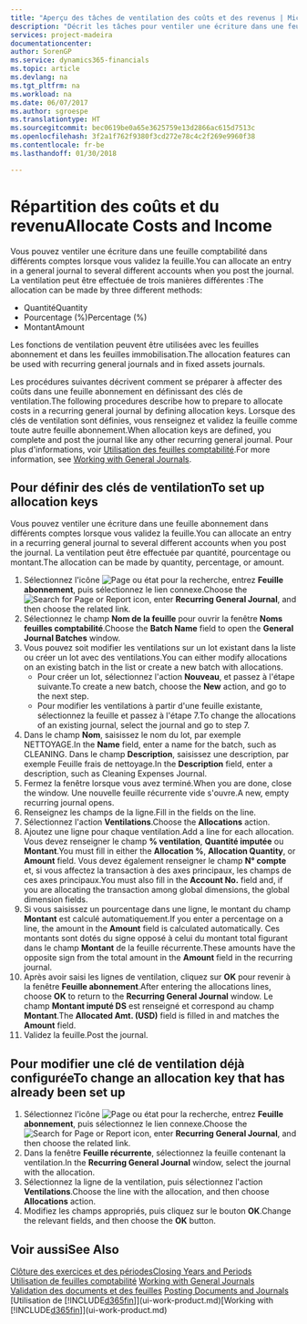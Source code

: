 ```yaml
---
title: "Aperçu des tâches de ventilation des coûts et des revenus | Microsoft Docs"
description: "Décrit les tâches pour ventiler une écriture dans une feuille comptabilité dans différents comptes lorsque vous validez la feuille."
services: project-madeira
documentationcenter: 
author: SorenGP
ms.service: dynamics365-financials
ms.topic: article
ms.devlang: na
ms.tgt_pltfrm: na
ms.workload: na
ms.date: 06/07/2017
ms.author: sgroespe
ms.translationtype: HT
ms.sourcegitcommit: bec0619be0a65e3625759e13d2866ac615d7513c
ms.openlocfilehash: 3f2a1f762f9380f3cd272e78c4c2f269e9960f38
ms.contentlocale: fr-be
ms.lasthandoff: 01/30/2018

---
```

# <a name="allocate-costs-and-income"></a><span data-ttu-id="e4241-103">Répartition des coûts et du revenu</span><span class="sxs-lookup"><span data-stu-id="e4241-103">Allocate Costs and Income</span></span>
<span data-ttu-id="e4241-104">Vous pouvez ventiler une écriture dans une feuille comptabilité dans différents comptes lorsque vous validez la feuille.</span><span class="sxs-lookup"><span data-stu-id="e4241-104">You can allocate an entry in a general journal to several different accounts when you post the journal.</span></span> <span data-ttu-id="e4241-105">La ventilation peut être effectuée de trois manières différentes :</span><span class="sxs-lookup"><span data-stu-id="e4241-105">The allocation can be made by three different methods:</span></span>

* <span data-ttu-id="e4241-106">Quantité</span><span class="sxs-lookup"><span data-stu-id="e4241-106">Quantity</span></span>
* <span data-ttu-id="e4241-107">Pourcentage (%)</span><span class="sxs-lookup"><span data-stu-id="e4241-107">Percentage (%)</span></span>
* <span data-ttu-id="e4241-108">Montant</span><span class="sxs-lookup"><span data-stu-id="e4241-108">Amount</span></span>

<span data-ttu-id="e4241-109">Les fonctions de ventilation peuvent être utilisées avec les feuilles abonnement et dans les feuilles immobilisation.</span><span class="sxs-lookup"><span data-stu-id="e4241-109">The allocation features can be used with recurring general journals and in fixed assets journals.</span></span>
<!--You can also distribute the cost or revenue of a line to an intercompany partner when you post a sales or purchase document. When you post the document, a line will be posted in your general journal, and a corresponding line will be created in the intercompany outbox.-->

<span data-ttu-id="e4241-110">Les procédures suivantes décrivent comment se préparer à affecter des coûts dans une feuille abonnement en définissant des clés de ventilation.</span><span class="sxs-lookup"><span data-stu-id="e4241-110">The following procedures describe how to prepare to allocate costs in a recurring general journal by defining allocation keys.</span></span> <span data-ttu-id="e4241-111">Lorsque des clés de ventilation sont définies, vous renseignez et validez la feuille comme toute autre feuille abonnement.</span><span class="sxs-lookup"><span data-stu-id="e4241-111">When allocation keys are defined, you complete and post the journal like any other recurring general journal.</span></span> <span data-ttu-id="e4241-112">Pour plus d'informations, voir [Utilisation des feuilles comptabilité](ui-work-general-journals.md).</span><span class="sxs-lookup"><span data-stu-id="e4241-112">For more information, see [Working with General Journals](ui-work-general-journals.md).</span></span>

## <a name="to-set-up-allocation-keys"></a><span data-ttu-id="e4241-113">Pour définir des clés de ventilation</span><span class="sxs-lookup"><span data-stu-id="e4241-113">To set up allocation keys</span></span>
<span data-ttu-id="e4241-114">Vous pouvez ventiler une écriture dans une feuille abonnement dans différents comptes lorsque vous validez la feuille.</span><span class="sxs-lookup"><span data-stu-id="e4241-114">You can allocate an entry in a recurring general journal to several different accounts when you post the journal.</span></span> <span data-ttu-id="e4241-115">La ventilation peut être effectuée par quantité, pourcentage ou montant.</span><span class="sxs-lookup"><span data-stu-id="e4241-115">The allocation can be made by quantity, percentage, or amount.</span></span>
1. <span data-ttu-id="e4241-116">Sélectionnez l'icône ![Page ou état pour la recherche](media/ui-search/search_small.png "icône Page ou état pour la recherche"), entrez **Feuille abonnement**, puis sélectionnez le lien connexe.</span><span class="sxs-lookup"><span data-stu-id="e4241-116">Choose the ![Search for Page or Report](media/ui-search/search_small.png "Search for Page or Report icon") icon, enter **Recurring General Journal**, and then choose the related link.</span></span>
2. <span data-ttu-id="e4241-117">Sélectionnez le champ **Nom de la feuille** pour ouvrir la fenêtre **Noms feuilles comptabilité**.</span><span class="sxs-lookup"><span data-stu-id="e4241-117">Choose the **Batch Name** field to open the **General Journal Batches** window.</span></span>
3. <span data-ttu-id="e4241-118">Vous pouvez soit modifier les ventilations sur un lot existant dans la liste ou créer un lot avec des ventilations.</span><span class="sxs-lookup"><span data-stu-id="e4241-118">You can either modify allocations on an existing batch in the list or create a new batch with allocations.</span></span>
   * <span data-ttu-id="e4241-119">Pour créer un lot, sélectionnez l'action **Nouveau**, et passez à l'étape suivante.</span><span class="sxs-lookup"><span data-stu-id="e4241-119">To create a new batch, choose the **New** action, and go to the next step.</span></span>
   * <span data-ttu-id="e4241-120">Pour modifier les ventilations à partir d'une feuille existante, sélectionnez la feuille et passez à l'étape 7.</span><span class="sxs-lookup"><span data-stu-id="e4241-120">To change the allocations of an existing journal, select the journal and go to step 7.</span></span>    
4. <span data-ttu-id="e4241-121">Dans le champ **Nom**, saisissez le nom du lot, par exemple NETTOYAGE.</span><span class="sxs-lookup"><span data-stu-id="e4241-121">In the **Name** field, enter a name for the batch, such as CLEANING.</span></span> <span data-ttu-id="e4241-122">Dans le champ **Description**, saisissez une description, par exemple Feuille frais de nettoyage.</span><span class="sxs-lookup"><span data-stu-id="e4241-122">In the **Description** field, enter a description, such as Cleaning Expenses Journal.</span></span>
5. <span data-ttu-id="e4241-123">Fermez la fenêtre lorsque vous avez terminé.</span><span class="sxs-lookup"><span data-stu-id="e4241-123">When you are done, close the window.</span></span> <span data-ttu-id="e4241-124">Une nouvelle feuille récurrente vide s'ouvre.</span><span class="sxs-lookup"><span data-stu-id="e4241-124">A new, empty recurring journal opens.</span></span>
6. <span data-ttu-id="e4241-125">Renseignez les champs de la ligne.</span><span class="sxs-lookup"><span data-stu-id="e4241-125">Fill in the fields on the line.</span></span>
7. <span data-ttu-id="e4241-126">Sélectionnez l'action **Ventilations**.</span><span class="sxs-lookup"><span data-stu-id="e4241-126">Choose the **Allocations** action.</span></span>
8. <span data-ttu-id="e4241-127">Ajoutez une ligne pour chaque ventilation.</span><span class="sxs-lookup"><span data-stu-id="e4241-127">Add a line for each allocation.</span></span> <span data-ttu-id="e4241-128">Vous devez renseigner le champ **% ventilation**, **Quantité imputée** ou **Montant**.</span><span class="sxs-lookup"><span data-stu-id="e4241-128">You must fill in either the **Allocation %**, **Allocation Quantity**, or **Amount** field.</span></span> <span data-ttu-id="e4241-129">Vous devez également renseigner le champ **N° compte** et, si vous affectez la transaction à des axes principaux, les champs de ces axes principaux.</span><span class="sxs-lookup"><span data-stu-id="e4241-129">You must also fill in the **Account No.** field and, if you are allocating the transaction among global dimensions, the global dimension fields.</span></span>
9. <span data-ttu-id="e4241-130">Si vous saisissez un pourcentage dans une ligne, le montant du champ **Montant** est calculé automatiquement.</span><span class="sxs-lookup"><span data-stu-id="e4241-130">If you enter a percentage on a line, the amount in the **Amount** field is calculated automatically.</span></span> <span data-ttu-id="e4241-131">Ces montants sont dotés du signe opposé à celui du montant total figurant dans le champ **Montant** de la feuille récurrente.</span><span class="sxs-lookup"><span data-stu-id="e4241-131">These amounts have the opposite sign from the total amount in the **Amount** field in the recurring journal.</span></span>
10. <span data-ttu-id="e4241-132">Après avoir saisi les lignes de ventilation, cliquez sur **OK** pour revenir à la fenêtre **Feuille abonnement**.</span><span class="sxs-lookup"><span data-stu-id="e4241-132">After entering the allocations lines, choose **OK** to return to the **Recurring General Journal** window.</span></span> <span data-ttu-id="e4241-133">Le champ **Montant imputé DS** est renseigné et correspond au champ **Montant**.</span><span class="sxs-lookup"><span data-stu-id="e4241-133">The **Allocated Amt. (USD)** field is filled in and matches the **Amount** field.</span></span>
11. <span data-ttu-id="e4241-134">Validez la feuille.</span><span class="sxs-lookup"><span data-stu-id="e4241-134">Post the journal.</span></span>

## <a name="to-change-an-allocation-key-that-has-already-been-set-up"></a><span data-ttu-id="e4241-135">Pour modifier une clé de ventilation déjà configurée</span><span class="sxs-lookup"><span data-stu-id="e4241-135">To change an allocation key that has already been set up</span></span>
1. <span data-ttu-id="e4241-136">Sélectionnez l'icône ![Page ou état pour la recherche](media/ui-search/search_small.png "icône Page ou état pour la recherche"), entrez **Feuille abonnement**, puis sélectionnez le lien connexe.</span><span class="sxs-lookup"><span data-stu-id="e4241-136">Choose the ![Search for Page or Report](media/ui-search/search_small.png "Search for Page or Report icon") icon, enter **Recurring General Journal**, and then choose the related link.</span></span>
2. <span data-ttu-id="e4241-137">Dans la fenêtre **Feuille récurrente**, sélectionnez la feuille contenant la ventilation.</span><span class="sxs-lookup"><span data-stu-id="e4241-137">In the **Recurring General Journal** window, select the journal with the allocation.</span></span>
3. <span data-ttu-id="e4241-138">Sélectionnez la ligne de la ventilation, puis sélectionnez l'action **Ventilations**.</span><span class="sxs-lookup"><span data-stu-id="e4241-138">Choose the line with the allocation, and then choose **Allocations** action.</span></span>
4. <span data-ttu-id="e4241-139">Modifiez les champs appropriés, puis cliquez sur le bouton **OK**.</span><span class="sxs-lookup"><span data-stu-id="e4241-139">Change the relevant fields, and then choose the **OK** button.</span></span>

## <a name="see-also"></a><span data-ttu-id="e4241-140">Voir aussi</span><span class="sxs-lookup"><span data-stu-id="e4241-140">See Also</span></span>
[<span data-ttu-id="e4241-141">Clôture des exercices et des périodes</span><span class="sxs-lookup"><span data-stu-id="e4241-141">Closing Years and Periods</span></span>](year-close-years-periods.md)  
<span data-ttu-id="e4241-142">[Utilisation de feuilles comptabilité](ui-work-general-journals.md)  </span><span class="sxs-lookup"><span data-stu-id="e4241-142">[Working with General Journals](ui-work-general-journals.md)  </span></span>  
<span data-ttu-id="e4241-143">[Validation des documents et des feuilles](ui-post-documents-journals.md)  </span><span class="sxs-lookup"><span data-stu-id="e4241-143">[Posting Documents and Journals](ui-post-documents-journals.md)  </span></span>  
<span data-ttu-id="e4241-144">[Utilisation de [!INCLUDE[d365fin](includes/d365fin_md.md)]](ui-work-product.md)</span><span class="sxs-lookup"><span data-stu-id="e4241-144">[Working with [!INCLUDE[d365fin](includes/d365fin_md.md)]](ui-work-product.md)</span></span>

